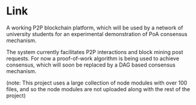 # Link

A working P2P blockchain platform, which will be used by a network of university students for an experimental demonstration of PoA consensus mechanism.

The system currently facilitates P2P interactions and block mining post requests. For now a proof-of-work algorithm is being used to achieve consensus, which will soon be replaced by a DAG based consensus mechanism.

(note: This project uses a large collection of node modules with over 100 files, and so the node modules are not uploaded along with the rest of the project)
